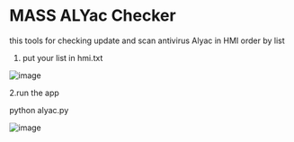 # MASS ALYac Checker
this tools for checking update and scan antivirus Alyac in HMI order by list


1. put your list in hmi.txt
   
![image](https://github.com/dz-mpdev/alyac_checker/assets/27489681/836e4009-22be-46f0-9f5b-a1a1c7a3d73a)


2.run the app

python alyac.py

![image](https://github.com/dz-mpdev/alyac_checker/assets/27489681/6ba2aa2e-588f-422d-a3f7-78e62ea1c302)
